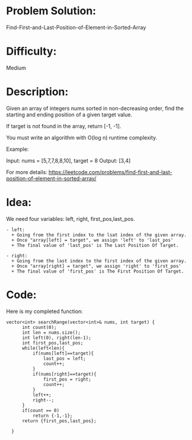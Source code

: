 # Problem Solution: 
  Find-First-and-Last-Position-of-Element-in-Sorted-Array
  
# Difficulty: 
  Medium
  
# Description:
  Given an array of integers nums sorted in non-decreasing order, find the starting and ending position of a given target value.

  If target is not found in the array, return [-1, -1].

  You must write an algorithm with O(log n) runtime complexity.

  Example:

  Input: nums = [5,7,7,8,8,10], target = 8
  Output: [3,4]
  
  For more details: https://leetcode.com/problems/find-first-and-last-position-of-element-in-sorted-array/
  
# Idea:
  We need four variables: left, right, first_pos,last_pos.
  
    - left:
      + Going from the first index to the lsat index of the given array.
      + Once "array[left] = target", we assign 'left' to 'last_pos'
      + The final value of 'last_pos' is The Last Position Of Target.
      
    - right:
      + Going from the last index to the first index of the given array.
      + Once "array[right] = target", we assign 'right' to 'first_pos'
      + The final value of 'first_pos' is The First Position Of Target.
# Code:
  Here is my completed function: 

    vector<int> searchRange(vector<int>& nums, int target) {
          int count(0);
          int len = nums.size();
          int left(0), right(len-1);
          int first_pos,last_pos;
          while(left<len){
              if(nums[left]==target){
                  last_pos = left;
                  count++;
              }
              if(nums[right]==target){
                  first_pos = right;
                  count++;
              }
              left++;
              right--;
          }
          if(count == 0)
              return {-1,-1};
          return {first_pos,last_pos};

      }
  
  



